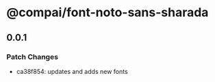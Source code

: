 # @compai/font-noto-sans-sharada

## 0.0.1
### Patch Changes

- ca38f854: updates and adds new fonts
